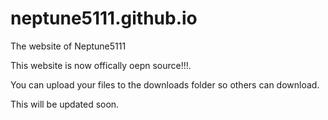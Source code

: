 # neptune5111.github.io
The website of Neptune5111

This website is now offically oepn source!!!. 

You can upload your files to the downloads folder so others can download. 

This will be updated soon.
